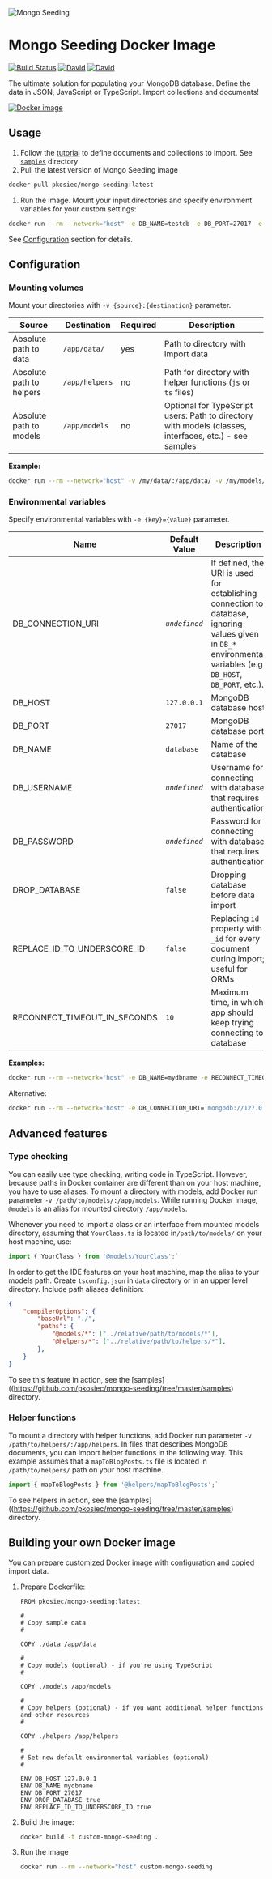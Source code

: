 ![Mongo Seeding](https://raw.githubusercontent.com/pkosiec/mongo-seeding/master/docs/assets/logo.png)

# Mongo Seeding Docker Image

[![Build Status](https://travis-ci.org/pkosiec/mongo-seeding-docker.svg?branch=master)](https://travis-ci.org/pkosiec/mongo-seeding-docker) [![David](https://img.shields.io/david/pkosiec/mongo-seeding.svg?path=docker-image)]() [![David](https://img.shields.io/david/dev/pkosiec/mongo-seeding.svg?path=docker-image)]()

The ultimate solution for populating your MongoDB database. Define the data in JSON, JavaScript or TypeScript. Import collections and documents!

[![Docker image](http://dockeri.co/image/pkosiec/mongo-seeding)](https://hub.docker.com/r/pkosiec/mongo-seeding/)

## Usage

1. Follow the [tutorial](https://github.com/pkosiec/mongo-seeding/tree/master/docs/define-import-data.md) to define documents and collections to import. See [`samples`](https://github.com/pkosiec/mongo-seeding/tree/master/samples) directory 
1. Pull the latest version of Mongo Seeding image

  ```bash
  docker pull pkosiec/mongo-seeding:latest
  ```

1. Run the image. Mount your input directories and specify environment variables for your custom settings:

  ```bash
  docker run --rm --network="host" -e DB_NAME=testdb -e DB_PORT=27017 -e DB_HOST=127.0.0.1 -v /my-data/:/app/data/ pkosiec/mongo-seeding
  ```

  See [Configuration](#configuration) section for details.

## Configuration

### Mounting volumes

Mount your directories with `-v {source}:{destination}` parameter.

| Source | Destination | Required | Description |
|--------|-------------|----------|-------------|
| Absolute path to data | `/app/data/`| yes | Path to directory with import data |
| Absolute path to helpers | `/app/helpers` | no | Path for directory with helper functions (`js` or `ts` files)
| Absolute path to models | `/app/models` | no | Optional for TypeScript users: Path to directory with models (classes, interfaces, etc.) - see samples |

**Example:**

```bash
docker run --rm --network="host" -v /my/data/:/app/data/ -v /my/models/:/app/models/ -v /my/helpers:/app/helpers/ pkosiec/mongo-seeding
```

### Environmental variables

Specify environmental variables with `-e {key}={value}` parameter.

| Name        | Default Value  | Description         |
|-------------|----------------|---------------------|
| DB_CONNECTION_URI | *`undefined`* | If defined, the URI is used for establishing connection to database, ignoring values given in `DB_*` environmental variables (e.g. `DB_HOST`, `DB_PORT`, etc.).
| DB_HOST | `127.0.0.1` | MongoDB database host |
| DB_PORT | `27017` | MongoDB database port |
| DB_NAME | `database` | Name of the database |
| DB_USERNAME | *`undefined`* | Username for connecting with database that requires authentication |
| DB_PASSWORD | *`undefined`* | Password for connecting with database that requires authentication |
| DROP_DATABASE | `false` | Dropping database before data import |
| REPLACE_ID_TO_UNDERSCORE_ID | `false` | Replacing `id` property with `_id` for every document during import; useful for ORMs | 
| RECONNECT_TIMEOUT_IN_SECONDS | `10` | Maximum time, in which app should keep trying connecting to database |

**Examples:**

```bash
docker run --rm --network="host" -e DB_NAME=mydbname -e RECONNECT_TIMEOUT_IN_SECONDS=5 -e DROP_DATABASE=true -v /my/data/:/app/data/ pkosiec/mongo-seeding
```

Alternative:

```bash
docker run --rm --network="host" -e DB_CONNECTION_URI='mongodb://127.0.0.1:27017/mydbname' -e RECONNECT_TIMEOUT_IN_SECONDS=5 -e DROP_DATABASE=true -v /my/data/:/app/data/ pkosiec/mongo-seeding
```

## Advanced features

### Type checking

You can easily use type checking, writing code in TypeScript. However, because paths in Docker container are different than on your host machine, you have to use aliases.
To mount a directory with models, add Docker run parameter `-v /path/to/models/:/app/models`.
While running Docker image, `@models` is an alias for mounted directory `/app/models`.

Whenever you need to import a class or an interface from mounted models directory, assuming that `YourClass.ts` is located in`/path/to/models/` on your host machine, use:

```javascript
import { YourClass } from '@models/YourClass';`
```

In order to get the IDE features on your host machine, map the alias to your models path. Create `tsconfig.json` in `data` directory or in an upper level directory. Include path aliases definition:

```json
{
    "compilerOptions": {
        "baseUrl": "./",
        "paths": {                 
            "@models/*": ["../relative/path/to/models/*"],
            "@helpers/*": ["../relative/path/to/helpers/*"],
        },
    }
}
```

To see this feature in action, see the [samples]((https://github.com/pkosiec/mongo-seeding/tree/master/samples) directory.

### Helper functions

To mount a directory with helper functions, add Docker run parameter `-v /path/to/helpers/:/app/helpers`. In files that describes MongoDB documents, you can import helper functions in the following way. This example assumes that a `mapToBlogPosts.ts` file is located in `/path/to/helpers/` path on your host machine.

```javascript
import { mapToBlogPosts } from '@helpers/mapToBlogPosts';`
```

To see helpers in action, see the [samples]((https://github.com/pkosiec/mongo-seeding/tree/master/samples) directory.

## Building your own Docker image

You can prepare customized Docker image with configuration and copied import data.

1. Prepare Dockerfile:

    ```
    FROM pkosiec/mongo-seeding:latest

    #
    # Copy sample data
    #

    COPY ./data /app/data

    #
    # Copy models (optional) - if you're using TypeScript
    #

    COPY ./models /app/models

    #
    # Copy helpers (optional) - if you want additional helper functions and other resources
    #

    COPY ./helpers /app/helpers

    #
    # Set new default environmental variables (optional)
    #

    ENV DB_HOST 127.0.0.1
    ENV DB_NAME mydbname
    ENV DB_PORT 27017
    ENV DROP_DATABASE true
    ENV REPLACE_ID_TO_UNDERSCORE_ID true
    ```

1. Build the image:

    ```bash
    docker build -t custom-mongo-seeding .
    ```

1. Run the image

    ```bash
    docker run --rm --network="host" custom-mongo-seeding
    ```
